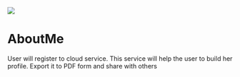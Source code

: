 ![](https://github.com/prakashautade/AboutMe/workflows/Lint/badge.svg)
# AboutMe
User will register to cloud service. This service will help the user to build her profile. Export it to  PDF form and share with others
